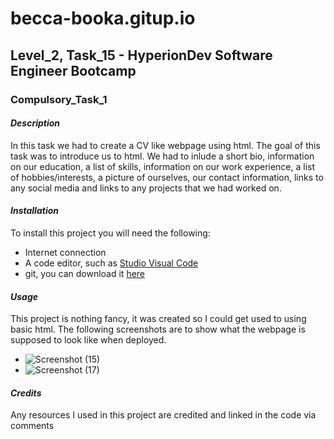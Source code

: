 # **becca-booka.gitup.io**
## **Level_2, Task_15 - HyperionDev Software Engineer Bootcamp**
### **Compulsory_Task_1**

#### _**Description**_
In this task we had to create a CV like webpage using html. The goal of this task was to introduce us to html. We had to inlude a short bio, information on our education, a list of skills, information on our work experience, a list of hobbies/interests, a picture of ourselves, our contact information, links to any social media and links to any projects that we had worked on.

#### _**Installation**_
To install this project you will need the following:
* Internet connection
* A code editor, such as [Studio Visual Code](https://code.visualstudio.com/download)
* git, you can download it [here](https://git-scm.com/downloads)

#### _**Usage**_
This project is nothing fancy, it was created so I could get used to using basic html. The following screenshots are to show what the webpage is supposed to look like when deployed.
* ![Screenshot (15)](https://github.com/becca-booka/becca-booka.repo1/assets/142508818/fc8e256f-c94f-47f9-9cdc-7ebe744b4691)
* ![Screenshot (17)](https://github.com/becca-booka/becca-booka.repo1/assets/142508818/66f8ba82-da42-4950-a57f-c816c16308eb)

#### _**Credits**_
Any resources I used in this project are credited and linked in the code via comments
